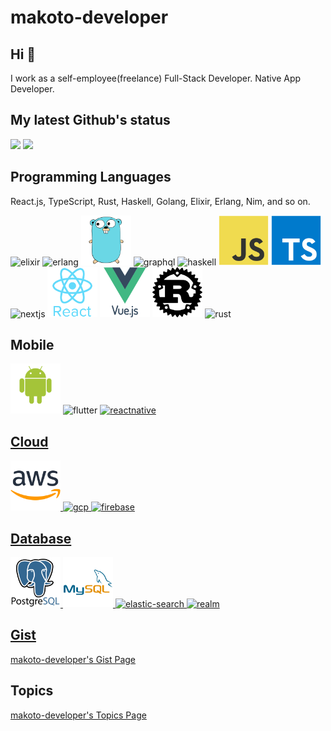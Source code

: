 # makoto-developer

## Hi 👋
I work as a self-employee(freelance) Full-Stack Developer. Native App Developer.

## My latest Github's status
<div>
  <img height="170px" src="https://github-readme-stats.vercel.app/api?username=makoto-developer&count_private=true&show_icons=true&theme=transparent" />
  <img height="170px" src="https://github-readme-stats.vercel.app/api/top-langs/?username=makoto-developer&layout=compact&hide=javascript" />
</div>

## Programming Languages
React.js, TypeScript, Rust, Haskell, Golang, Elixir, Erlang, Nim, and so on.
<p align="left"> 
<img src="https://www.vectorlogo.zone/logos/elixir-lang/elixir-lang-icon.svg" alt="elixir" width="80" height="80"/>
<img src="https://www.vectorlogo.zone/logos/erlang/erlang-official.svg" alt="erlang" width="80" height="80"/>
<img src="https://raw.githubusercontent.com/devicons/devicon/master/icons/go/go-original.svg" alt="go" width="80" height="80"/>
<img src="https://www.vectorlogo.zone/logos/graphql/graphql-icon.svg" alt="graphql" width="80" height="80"/>
<img src="https://upload.wikimedia.org/wikipedia/commons/1/1c/Haskell-Logo.svg" alt="haskell" width="80" height="80"/>
<img src="https://raw.githubusercontent.com/devicons/devicon/master/icons/javascript/javascript-original.svg" alt="javascript" width="80" height="80"/>
<img src="https://raw.githubusercontent.com/devicons/devicon/master/icons/typescript/typescript-original.svg" alt="typescript" width="80" height="80"/>
<img src="https://cdn.worldvectorlogo.com/logos/nextjs-2.svg" alt="nextjs" width="80" height="80"/>
<img src="https://raw.githubusercontent.com/devicons/devicon/master/icons/react/react-original-wordmark.svg" alt="react" width="80" height="80"/>
<img src="https://raw.githubusercontent.com/devicons/devicon/master/icons/vuejs/vuejs-original-wordmark.svg" alt="vue" width="80" height="80"/>
<img src="https://raw.githubusercontent.com/devicons/devicon/master/icons/rust/rust-plain.svg" alt="rust" width="80" height="80"/>
<img src="https://raw.githubusercontent.com/jmnote/z-icons/master/svg/kubernetes.svg" alt="rust" width="80" height="80"/>
</p>

## Mobile

<p>
<img src="https://raw.githubusercontent.com/devicons/devicon/master/icons/android/android-original-wordmark.svg" alt="android" width="80" height="80"/>
<img src="https://www.vectorlogo.zone/logos/flutterio/flutterio-icon.svg" alt="flutter" width="80" height="80"/> </a> <a href="https://www.haskell.org/" target="_blank" rel="noreferrer">
<img src="https://reactnative.dev/img/header_logo.svg" alt="reactnative" width="80" height="80"/> </a> <a href="https://www.haskell.org/" target="_blank" rel="noreferrer">
</p>

## Cloud
<p>
<img src="https://raw.githubusercontent.com/devicons/devicon/master/icons/amazonwebservices/amazonwebservices-original-wordmark.svg" alt="aws" width="80" height="80"/>
<img src="https://www.vectorlogo.zone/logos/google_cloud/google_cloud-icon.svg" alt="gcp" width="80" height="80"/>
<img src="https://www.vectorlogo.zone/logos/firebase/firebase-icon.svg" alt="firebase" width="80" height="80"/>
</p>

## Database
<p>
<img src="https://raw.githubusercontent.com/devicons/devicon/master/icons/postgresql/postgresql-original-wordmark.svg" alt="postgresql" width="80" height="80"/>
<img src="https://raw.githubusercontent.com/devicons/devicon/master/icons/mysql/mysql-original-wordmark.svg" alt="mysql" width="80" height="80"/>
<img src="https://www.vectorlogo.zone/logos/elastic/elastic-icon.svg" alt="elastic-search" width="80" height="80"/>
<img src="https://raw.githubusercontent.com/bestofjs/bestofjs-webui/8665e8c267a0215f3159df28b33c365198101df5/public/logos/realm.svg" alt="realm" width="80" height="80"/>
</p>

## Gist
[makoto-developer's Gist Page](https://gist.github.com/makoto-developer)

## Topics
[makoto-developer's Topics Page](https://github.com/stars/makoto-developer/topics)
